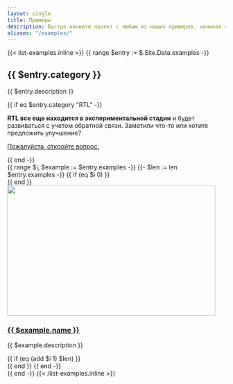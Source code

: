 ```yaml
---
layout: single
title: Примеры
description: Быстро начните проект с любым из наших примеров, начиная от использования частей фреймворка и заканчивая пользовательскими компонентами и макетами.
aliases: "/examples/"
---
```


{{< list-examples.inline >}}
{{ range $entry := $.Site.Data.examples -}}
<div class="row g-lg-5 mb-5">
  <div class="bd-content col-lg-3">
    <h2 id="{{ $entry.category | urlize }}">{{ $entry.category }}</h2>
    <p>{{ $entry.description }}</p>
    {{ if eq $entry.category "RTL" -}}
      <div class="bd-callout bd-callout-warning small">
        <p>
          <strong>RTL все еще находится в экспериментальной стадии</strong> и будет развиваться с учетом обратной связи. Заметили что-то или хотите предложить улучшение?
        </p>
        <p><a href="{{ $.Site.Params.repo }}/issues/new">Пожалуйста, откройте вопрос.</a></p>
      </div>
    {{ end -}}
  </div>

  <div class="col-lg-9">
    {{ range $i, $example := $entry.examples -}}
      {{- $len := len $entry.examples -}}
      {{ if (eq $i 0) }}<div class="row">{{ end }}
        <div class="col-sm-6 col-md-4 mb-3">
          <a class="d-block" href="/docs/{{ $.Site.Params.docs_version }}/examples/{{ $example.slug | urlize }}/"{{ if in $example.slug "RTL" }} hreflang="ar"{{ end }}>
            <img class="img-thumbnail mb-3" srcset="/docs/{{ $.Site.Params.docs_version }}/assets/img/examples/{{ $example.slug | urlize }}.png,
                                                    /docs/{{ $.Site.Params.docs_version }}/assets/img/examples/{{ $example.slug | urlize }}@2x.png 2x"
                                            src="/docs/{{ $.Site.Params.docs_version }}/assets/img/examples/{{ $example.slug | urlize }}.png"
                                            alt=""
                                            width="480" height="300"
                                            loading="lazy">
            <h3 class="h5 mb-1">{{ $example.name }}</h3>
          </a>
          <p class="text-muted">{{ $example.description }}</p>
        </div>
      {{ if (eq (add $i 1) $len) }}</div>{{ end }}
    {{ end -}}
  </div>
</div>
{{ end -}}
{{< /list-examples.inline >}}
